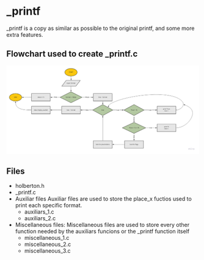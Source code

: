 # _printf

_printf is a copy as similar as possible to the original printf, and some more
extra features.

## Flowchart used to create _printf.c

![](https://github.com/JoelRamirez2016/printf/blob/103f3b14146f11a837bb790d7efb05a824309a3e/images/printf_flowchart.jpg)

## Files

* holberton.h
* _printf.c
* Auxiliar files
  Auxiliar files are used to store the place_x fuctios used to print each
specific format.
  * auxiliars_1.c
  * auxiliars_2.c
* Miscellaneous files:
  Miscellaneous files are used to store every other function needed by the
auxiliars funcions or the _printf function itself
  * miscellaneous_1.c
  * miscellaneous_2.c
  * miscellaneous_3.c
